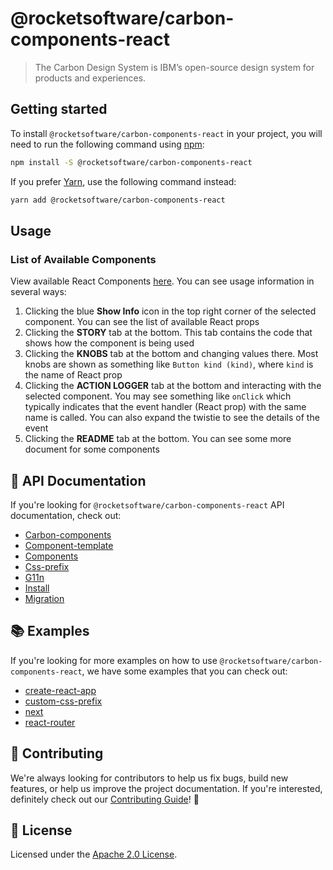 # @rocketsoftware/carbon-components-react

> The Carbon Design System is IBM’s open-source design system for products and
> experiences.

## Getting started

To install `@rocketsoftware/carbon-components-react` in your project, you will
need to run the following command using [npm](https://www.npmjs.com/):

```bash
npm install -S @rocketsoftware/carbon-components-react
```

If you prefer [Yarn](https://yarnpkg.com/en/), use the following command
instead:

```bash
yarn add @rocketsoftware/carbon-components-react
```

## Usage

### List of Available Components

View available React Components [here](http://react.carbondesignsystem.com). You
can see usage information in several ways:

1.  Clicking the blue **Show Info** icon in the top right corner of the selected
    component. You can see the list of available React props
2.  Clicking the **STORY** tab at the bottom. This tab contains the code that
    shows how the component is being used
3.  Clicking the **KNOBS** tab at the bottom and changing values there. Most
    knobs are shown as something like `Button kind (kind)`, where `kind` is the
    name of React prop
4.  Clicking the **ACTION LOGGER** tab at the bottom and interacting with the
    selected component. You may see something like `onClick` which typically
    indicates that the event handler (React prop) with the same name is called.
    You can also expand the twistie to see the details of the event
5.  Clicking the **README** tab at the bottom. You can see some more document
    for some components

## 📖 API Documentation

If you're looking for `@rocketsoftware/carbon-components-react` API
documentation, check out:

- [Carbon-components](./docs/carbon-components.md)
- [Component-template](./docs/component-template.md)
- [Components](./docs/components.md)
- [Css-prefix](./docs/css-prefix.md)
- [G11n](./docs/g11n.md)
- [Install](./docs/install.md)
- [Migration](./docs/migration)

## 📚 Examples

If you're looking for more examples on how to use
`@rocketsoftware/carbon-components-react`, we have some examples that you can
check out:

- [create-react-app](./examples/create-react-app)
- [custom-css-prefix](./examples/custom-css-prefix)
- [next](./examples/next)
- [react-router](./examples/react-router)

## 🙌 Contributing

We're always looking for contributors to help us fix bugs, build new features,
or help us improve the project documentation. If you're interested, definitely
check out our [Contributing Guide](/.github/CONTRIBUTING.md)! 👀

## 📝 License

Licensed under the [Apache 2.0 License](/LICENSE).
